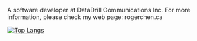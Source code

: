 A software developer at DataDrill Communications Inc. For more information, please check my web page: rogerchen.ca

[![Top Langs](https://github-readme-stats.vercel.app/api/top-langs/?username=roger-mengqiu-chen&hide=html,css&layout=compact)](https://github.com/anuraghazra/github-readme-stats)
